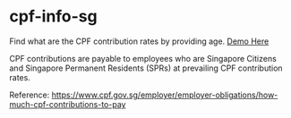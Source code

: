 # **cpf-info-sg**

Find what are the CPF contribution rates by providing age.
[Demo Here](https://cpf-info-sg.herokuapp.com/users?age=66)

CPF contributions are payable to employees who are Singapore Citizens and Singapore Permanent Residents (SPRs) at prevailing CPF contribution rates.

Reference: https://www.cpf.gov.sg/employer/employer-obligations/how-much-cpf-contributions-to-pay
